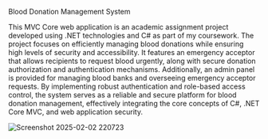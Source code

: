 Blood Donation Management System

This MVC Core web application is an academic assignment project developed using .NET technologies and C# as part of my coursework. The project focuses on efficiently managing blood donations while ensuring high levels of security and accessibility. It features an emergency acceptor that allows recipients to request blood urgently, along with secure donation authorization and authentication mechanisms. Additionally, an admin panel is provided for managing blood banks and overseeing emergency acceptor requests. By implementing robust authentication and role-based access control, the system serves as a reliable and secure platform for blood donation management, effectively integrating the core concepts of C#, .NET Core MVC, and web application security.

![Screenshot 2025-02-02 220723](https://github.com/user-attachments/assets/eba9a8ee-fa38-4faa-ba59-1f844859225e)
